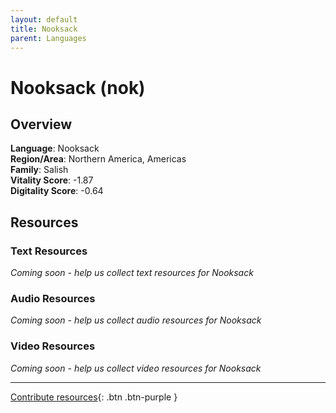 ```yaml
---
layout: default
title: Nooksack
parent: Languages
---
```


# Nooksack (nok)

## Overview

**Language**: Nooksack  
**Region/Area**: Northern America, Americas  
**Family**: Salish  
**Vitality Score**: -1.87  
**Digitality Score**: -0.64  

## Resources

### Text Resources
*Coming soon - help us collect text resources for Nooksack*

### Audio Resources
*Coming soon - help us collect audio resources for Nooksack*

### Video Resources
*Coming soon - help us collect video resources for Nooksack*

---

[Contribute resources](https://fairtrain.github.io/){: .btn .btn-purple }
